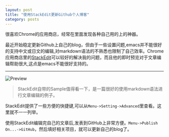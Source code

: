 ```yaml
---
layout: post
title: "使用StackEdit更新Github个人博客"
category: posts
---
```


很喜欢Chrome的应用商店，经常在里面发现各种自己用的上的神器。

最近开始稳定更新Github上自己的blog，但由于一些设置问题,emacs并不能很好的支持中文或日文的编辑,对markdown语法的不熟悉也限制了自己效率。Chrome应用商店里的[StackEdit][1]可以较好的解决我的问题，而且他的即时预览对于文章编辑帮助很大,这点是emacs不能很好支持的。


----------

![Preview][2]

>  StackEdit自带的Sample值得看一下，是一篇很好的使用markdown语法进行文章编辑的例子。

StackEdit提供了一些方便的快捷键,可以从`Menu->Setting->Advanced`里查看。这里就不一一列举。

使用StackEdit编辑完自己的文章后,发表到GitHub上非常方便。`Menu->Publish On...->GitHub`，然后填好相关项目，就可以更新自己的blog了。

  [1]: https://chrome.google.com/webstore/detail/stackedit/iiooodelglhkcpgbajoejffhijaclcdg?hl=en
  [2]: https://lh4.googleusercontent.com/1nu1OJ_q6z4Zki1YUw17kTfxQaMII7JOTRvA_NylRqICwS1k8HaVPA4XATj4a1c2bubgNZKg=s640-h400-e365-rw

